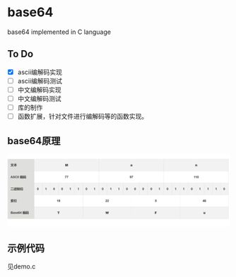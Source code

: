 # base64
base64 implemented in C language

## To Do
- [x] ascii编解码实现
- [ ] ascii编解码测试
- [ ] 中文编解码实现
- [ ] 中文编解码测试
- [ ] 库的制作
- [ ] 函数扩展，针对文件进行编解码等的函数实现。

## base64原理
![](doc/base64原理.png)

## 示例代码
见demo.c

